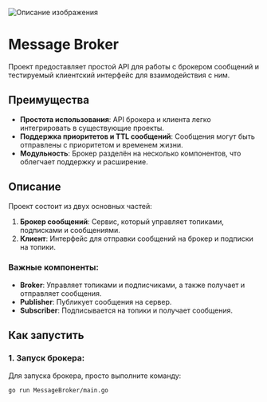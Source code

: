![Описание изображения](C:\Users\Smorkashka\Downloads\afrodita.png)

# Message Broker

Проект предоставляет простой API для работы с брокером сообщений и тестируемый клиентский интерфейс для взаимодействия с ним.

## Преимущества

- **Простота использования**: API брокера и клиента легко интегрировать в существующие проекты.
- **Поддержка приоритетов и TTL сообщений**: Сообщения могут быть отправлены с приоритетом и временем жизни.
- **Модульность**: Брокер разделён на несколько компонентов, что облегчает поддержку и расширение.

## Описание

Проект состоит из двух основных частей:

1. **Брокер сообщений**: Сервис, который управляет топиками, подписками и сообщениями.
2. **Клиент**: Интерфейс для отправки сообщений на брокер и подписки на топики.

### Важные компоненты:

- **Broker**: Управляет топиками и подписчиками, а также получает и отправляет сообщения.
- **Publisher**: Публикует сообщения на сервер.
- **Subscriber**: Подписывается на топики и получает сообщения.

## Как запустить

### 1. Запуск брокера:

Для запуска брокера, просто выполните команду:

```bash
go run MessageBroker/main.go
